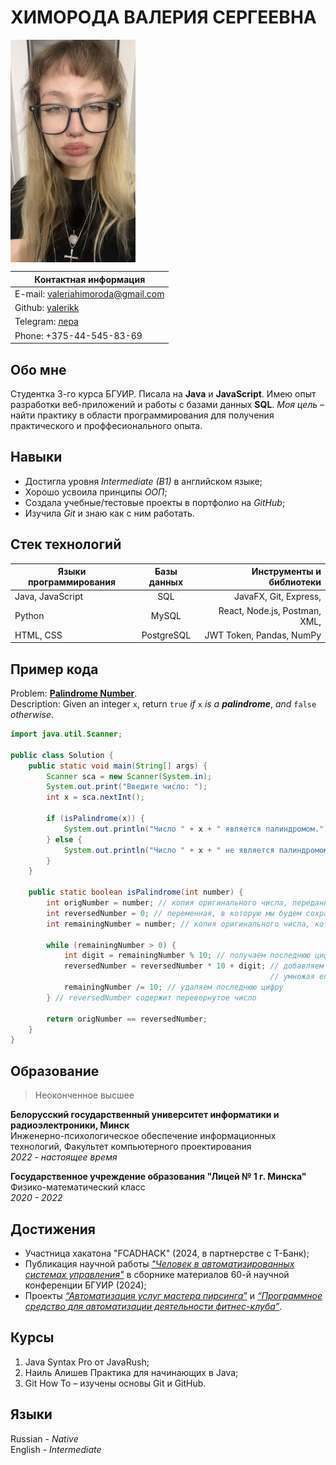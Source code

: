 # ХИМОРОДА ВАЛЕРИЯ СЕРГЕЕВНА
<div style="display: flex; align-items: flex-start;">
    <img src="lerikk.jpg" alt="Ava" width="200">
</div>

| **Контактная информация** |
|---------------------------|
| E-mail: [valeriahimoroda@gmail.com]  |
| Github: [yalerikk] |
| Telegram: [лера] |
| Phone: +375-44-545-83-69 |

## Обо мне
Студентка 3-го курса БГУИР. Писала на **Java** и **JavaScript**. Имею опыт разработки веб-приложений и работы с базами данных **SQL**. *Моя цель* – найти практику в области
программирования для получения практического и проффесионального опыта.

## Навыки
- Достигла уровня *Intermediate (B1)* в английском языке;
- Хорошо усвоила принципы *ООП*;
- Создала учебные/тестовые проекты в портфолио на *GitHub*;
- Изучила *Git* и знаю как с ним работать.

## Стек технологий
| Языки программирования        | Базы данных           | Инструменты и библиотеки  |
| ------------- |:-------------:| -----:|
| Java, JavaScript      | SQL  | JavaFX, Git, Express,   |
| Python      | MySQL      |   React, Node.js, Postman,  XML, |
| HTML, CSS | PostgreSQL      |  JWT Token, Pandas, NumPy   |

## Пример кода
Problem: **[Palindrome Number](https://leetcode.com/problems/palindrome-number)**.<br>
Description: Given an integer `x`, return `true` *if* `x` *is a __palindrome__*, *and* `false` *otherwise*.
```java
import java.util.Scanner;

public class Solution {
    public static void main(String[] args) {
        Scanner sca = new Scanner(System.in);
        System.out.print("Введите число: ");
        int x = sca.nextInt();

        if (isPalindrome(x)) {
            System.out.println("Число " + x + " является палиндромом.");
        } else {
            System.out.println("Число " + x + " не является палиндромом.");
        }
    }

    public static boolean isPalindrome(int number) {
        int origNumber = number; // копия оригинального числа, переданного в качестве аргумента
        int reversedNumber = 0; // переменная, в которую мы будем сохранять перевернутое число
        int remainingNumber = number; // копия оригинального числа, которую мы будем использовать для обработки

        while (remainingNumber > 0) {
            int digit = remainingNumber % 10; // получаем последнюю цифру числа
            reversedNumber = reversedNumber * 10 + digit; // добавляем эту цифру в reversedNumber,
                                                          // умножая его на 10 и прибавляя к нему текущую цифру.
            remainingNumber /= 10; // удаляем последнюю цифру
        } // reversedNumber содержит перевернутое число

        return origNumber == reversedNumber;
    }
}
```

## Образование
> Неоконченное высшее

__Белорусский государственный университет информатики
и радиоэлектроники, Минск__<br>
Инженерно-психологическое обеспечение информационных
технологий, Факультет компьютерного проектирования<br>
*2022 - настоящее время*

__Государственное учреждение образования "Лицей № 1 г.
Минска"__<br>
Физико-математический класс<br>
*2020 - 2022*

## Достижения
- Участница хакатона "FCADHACK" (2024, в партнерстве с Т-Банк);
- Публикация научной работы *["Человек в автоматизированных системах управления"](https://libeldoc.bsuir.by/handle/123456789/57027)* в сборнике материалов 60-й научной конференции БГУИР (2024);
- Проекты *[“Автоматизация услуг мастера пирсинга”](https://github.com/yalerikk/kurs_piercing)* и *[“Программное средство для автоматизации деятельности фитнес-клуба”](https://github.com/yalerikk/oopipFitnessClub)*.

## Курсы
1. Java Syntax Pro от JavaRush;
2. Наиль Алишев Практика для начинающих в Java;
3. Git How To – изучены основы Git и GitHub.

## Языки
Russian - *Native*<br>
English - *Intermediate*

[valeriahimoroda@gmail.com]: https://mail.google.com/mail/u/1/#inbox
[yalerikk]: https://github.com/yalerikk
[лера]: https://t.me/ruspeedick